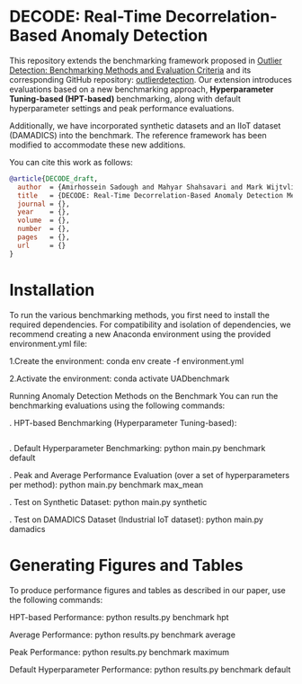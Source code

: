 # DECODE: Real-Time Decorrelation-Based Anomaly Detection

This repository extends the benchmarking framework proposed in [Outlier Detection: Benchmarking Methods and Evaluation Criteria](https://jmlr.org/papers/v25/23-0570.html) and its corresponding GitHub repository: [outlierdetection](https://github.com/RoelBouman/outlierdetection). Our extension introduces evaluations based on a new benchmarking approach, **Hyperparameter Tuning-based (HPT-based)** benchmarking, along with default hyperparameter settings and peak performance evaluations.

Additionally, we have incorporated synthetic datasets and an IIoT dataset (DAMADICS) into the benchmark. The reference framework has been modified to accommodate these new additions.

You can cite this work as follows:

```bibtex
@article{DECODE_draft,
  author  = {Amirhossein Sadough and Mahyar Shahsavari and Mark Wijtvliet, Marcel van Gerven},
  title   = {DECODE: Real-Time Decorrelation-Based Anomaly Detection Method for Multivariate Time Series},
  journal = {},
  year    = {},
  volume  = {},
  number  = {},
  pages   = {},
  url     = {}
}
```

# Installation

To run the various benchmarking methods, you first need to install the required dependencies. For compatibility and isolation of dependencies, we recommend creating a new Anaconda environment using the provided environment.yml file:

1.Create the environment:
conda env create -f environment.yml

2.Activate the environment:
conda activate UADbenchmark

Running Anomaly Detection Methods on the Benchmark
You can run the benchmarking evaluations using the following commands:

. HPT-based Benchmarking (Hyperparameter Tuning-based):
```python main.py benchmark hpt
```

. Default Hyperparameter Benchmarking:
python main.py benchmark default

. Peak and Average Performance Evaluation (over a set of hyperparameters per method):
python main.py benchmark max_mean

. Test on Synthetic Dataset:
python main.py synthetic

. Test on DAMADICS Dataset (Industrial IoT dataset):
python main.py damadics

# Generating Figures and Tables

To produce performance figures and tables as described in our paper, use the following commands:

HPT-based Performance:
python results.py benchmark hpt

Average Performance:
python results.py benchmark average

Peak Performance:
python results.py benchmark maximum

Default Hyperparameter Performance:
python results.py benchmark default
